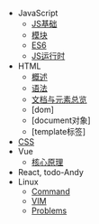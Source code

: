 - JavaScript
  - [JS基础](./docs/javascript/basic.md)
  - [模块](./docs/javascript/module.md)
  - [ES6](./docs/javascript/es6.md)
  - [JS运行时](./docs/javascript/runtime.md)
- HTML
  - [概述](./docs/html/html_summary.md)
  - [语法](./docs/html/html_syntax.md)
  - [文档与元素总览](./docs/html/html_element.md)
  - [dom]
  - [document对象]
  - [template标签]
- [CSS](./docs/css/index.md)
- Vue
  - [核心原理](./docs/vue/core.md)
- React, todo-Andy
- Linux
  - [Command](./docs/linux/command.md)
  - [VIM](./docs/linux/vim.md)
  - [Problems](./docs/linux/problems.md)
